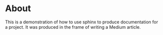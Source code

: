 # About

This is a demonstration of how to use sphinx to produce documentation for a project.
It was produced in the frame of writing a Medium article.
